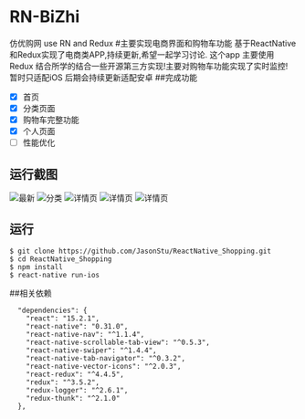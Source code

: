 # RN-BiZhi
仿优购网 use RN and Redux
#主要实现电商界面和购物车功能
基于ReactNative和Redux实现了电商类APP,持续更新,希望一起学习讨论.
这个app 主要使用Redux 结合所学的结合一些开源第三方实现!主要对购物车功能实现了实时监控!
暂时只适配iOS 后期会持续更新适配安卓
##完成功能

- [x] 首页
- [x] 分类页面
- [x] 购物车完整功能
- [x] 个人页面
- [ ] 性能优化

## 运行截图
![最新](https://github.com/JasonStu/ReactNative_Shopping/blob/master/screenshot/1.png)
![分类](https://github.com/JasonStu/ReactNative_Shopping/blob/master/screenshot/2.png)
![详情页](https://github.com/JasonStu/ReactNative_Shopping/blob/master/screenshot/3.png)
![详情页](https://github.com/JasonStu/ReactNative_Shopping/blob/master/screenshot/4.png)
![详情页](https://github.com/JasonStu/ReactNative_Shopping/blob/master/screenshot/5.png)

## 运行
```
$ git clone https://github.com/JasonStu/ReactNative_Shopping.git
$ cd ReactNative_Shopping
$ npm install
$ react-native run-ios
```

##相关依赖
```
  "dependencies": {
    "react": "15.2.1",
    "react-native": "0.31.0",
    "react-native-nav": "^1.1.4",
    "react-native-scrollable-tab-view": "^0.5.3",
    "react-native-swiper": "^1.4.4",
    "react-native-tab-navigator": "^0.3.2",
    "react-native-vector-icons": "^2.0.3",
    "react-redux": "^4.4.5",
    "redux": "^3.5.2",
    "redux-logger": "^2.6.1",
    "redux-thunk": "^2.1.0"
  },
  ```
